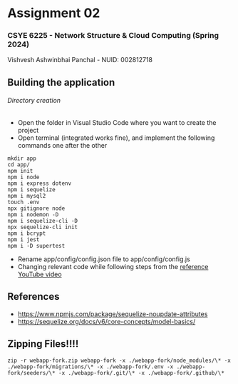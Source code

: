 # Assignment 02

### CSYE 6225 - Network Structure & Cloud Computing (Spring 2024)
Vishvesh Ashwinbhai Panchal - NUID: 002812718

## Building the application
###### Directory creation
* Open the folder in Visual Studio Code where you want to create the project
* Open terminal (integrated works fine), and implement the following commands one after the other
```
mkdir app
cd app/
npm init
npm i node
npm i express dotenv
npm i sequelize
npm i mysql2
touch .env
npx gitignore node
npm i nodemon -D
npm i sequelize-cli -D
npx sequelize-cli init
npm i bcrypt
npm i jest
npm i -D supertest
```
* Rename app/config/config.json file to app/config/config.js
* Changing relevant code while following steps from the [reference YouTube video](https://www.youtube.com/watch?v=VyEKwp6Q4fY)

## References
* https://www.npmjs.com/package/sequelize-noupdate-attributes
* https://sequelize.org/docs/v6/core-concepts/model-basics/


## Zipping Files!!!!
```
zip -r webapp-fork.zip webapp-fork -x ./webapp-fork/node_modules/\* -x ./webapp-fork/migrations/\* -x ./webapp-fork/.env -x ./webapp-fork/seeders/\* -x ./webapp-fork/.git/\* -x ./webapp-fork/.github/\*
```